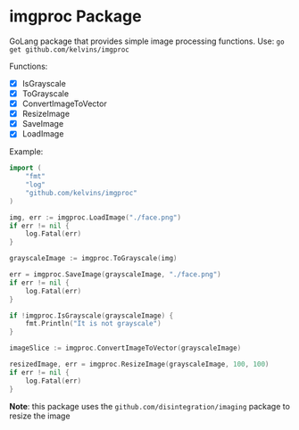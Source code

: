 imgproc Package
==========================

GoLang package that provides simple image processing functions.
Use: `go get github.com/kelvins/imgproc`

Functions:

- [X] IsGrayscale
- [X] ToGrayscale
- [X] ConvertImageToVector
- [X] ResizeImage
- [X] SaveImage
- [X] LoadImage

Example:

``` go
import (
    "fmt"
    "log"
    "github.com/kelvins/imgproc"
)

img, err := imgproc.LoadImage("./face.png")
if err != nil {
    log.Fatal(err)
}

grayscaleImage := imgproc.ToGrayscale(img)

err = imgproc.SaveImage(grayscaleImage, "./face.png")
if err != nil {
    log.Fatal(err)
}

if !imgproc.IsGrayscale(grayscaleImage) {
    fmt.Println("It is not grayscale")
}

imageSlice := imgproc.ConvertImageToVector(grayscaleImage)

resizedImage, err = imgproc.ResizeImage(grayscaleImage, 100, 100)
if err != nil {
    log.Fatal(err)
}
```

**Note**: this package uses the `github.com/disintegration/imaging` package to resize the image
